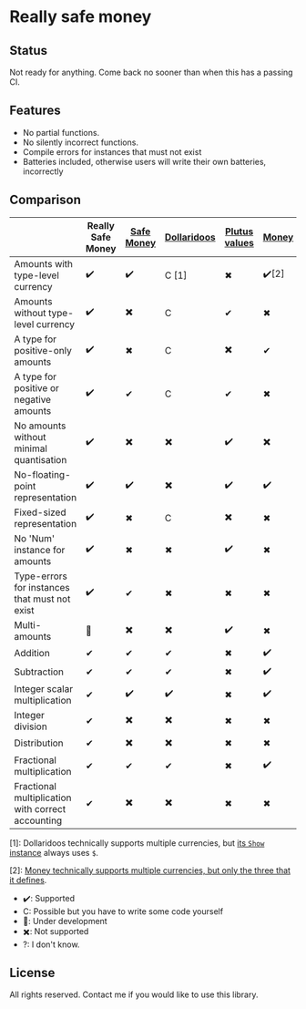 # Really safe money

## Status

Not ready for anything.
Come back no sooner than when this has a passing CI.

## Features

* No partial functions.
* No silently incorrect functions.
* Compile errors for instances that must not exist
* Batteries included, otherwise users will write their own batteries, incorrectly

## Comparison

|  | Really Safe Money | [Safe Money](https://github.com/k0001/safe-money) | [Dollaridoos](https://github.com/qfpl/dollaridoos) | [Plutus values](https://playground.plutus.iohkdev.io/doc/haddock/plutus-ledger-api/html/Plutus-V1-Ledger-Value.html#t:Value) | [Money](https://github.com/jpvillaisaza/money) | [Simple Money](https://hackage.haskell.org/package/simple-money) |
|--|--|--|--|--|--|--|
| Amounts with    type-level currency               | ✔️  | ✔️  | C [1] | ✖ | ✔️[2] | ✔️ |
| Amounts without type-level currency               | ✔️  | ✖️  | C     | ✔ | ✖    | ✖ |
| A type for positive-only amounts                  | ✔️  | ✖  | C     | ✖️ | ✔    | ✖ |
| A type for positive or negative amounts           | ✔️  | ✔  | C     | ✔ | ✖    | ✔ |
| No amounts without minimal quantisation           | ✔️  | ✖️  | ✖️     | ✔️ | ✖️    | ✖️ |
| No-floating-point representation                  | ✔️  | ✔️  | ✖️     | ✔️ | ✔️    | ✖ |
| Fixed-sized representation                        | ✔️  | ✖  | C     | ✖️ | ✖    | ✔️ |
| No 'Num' instance for amounts                     | ✔️  | ✖  | ✖     | ✔️ | ✖    | ✔️ |
| Type-errors for instances that must not exist     | ✔️  | ✔  | ✖     | ✖ | ✖    | ✖ |
| Multi-amounts                                     | 🚧 | ✖️  | ✖️     | ✔️ | ✖    | ✖ |
| Addition                                          | ✔  | ✔  | ✔     | ✖ | ✔️    | ✔ |
| Subtraction                                       | ✔  | ✔  | ✔     | ✖ | ✔️    | ✔ |
| Integer scalar multiplication                     | ✔  | ✔️  | ✔️     | ✖ | ✔️    | ✔ |
| Integer division                                  | ✔  | ✖️  | ✖️     | ✖ | ✖    | ✖ |
| Distribution                                      | ✔  | ✖️  | ✖️     | ✖ | ✖    | ✖ |
| Fractional multiplication                         | ✔  | ✔  | ✔     | ✖ | ✔️    | ✔️ |
| Fractional multiplication with correct accounting | ✔  | ✖️  | ✖️     | ✖ | ✖    | ✖ |

[1]: Dollaridoos technically supports multiple currencies, but [its `Show` instance](https://github.com/qfpl/dollaridoos/blob/fd0686edad9fee855f4651cb9494a9214f570e6a/src/Data/Money.hs) always uses `$`.

[2]: [Money technically supports multiple currencies, but only the three that it defines](https://github.com/jpvillaisaza/money/blob/fbfac3dbc585749035d46e31ca6c9b4b53c978ef/src/Data/Money.hs#L48-L51).


* ✔️: Supported
* C: Possible but you have to write some code yourself
* 🚧: Under development
* ✖️: Not supported
* ?: I don't know.

## License

All rights reserved.
Contact me if you would like to use this library.
